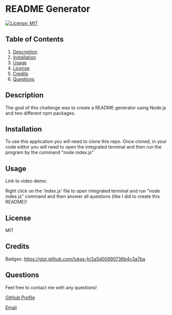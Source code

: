 # README Generator

[![License: MIT](https://img.shields.io/badge/License-MIT-yellow.svg)](https://opensource.org/licenses/MIT)

## Table of Contents
1. [Description](#description)
2. [Installation](#installation)
3. [Usage](#usage)
4. [License](#license)
5. [Credits](#credits)
6. [Questions](#questions)

## Description
The goal of this challenge was to create a README generator using Node.js and two different npm packages. 

## Installation
To use this application you will need to clone this repo. Once cloned, in your code editor you will need to open the integrated terminal and then run the program by the command "node index.js"

## Usage
Link to video demo: 

Right click on the 'index.js' file to open integrated terminal and run "node index.js" command and then answer all questions (like I did to create this README)!

## License
MIT 

## Credits
Badges: https://gist.github.com/lukas-h/2a5d00690736b4c3a7ba 

## Questions
Feel free to contact me with any questions! 

[GitHub Profile](https://github.com/emcarr99)

[Email](mailto:lorenagracex@gmail.com)
